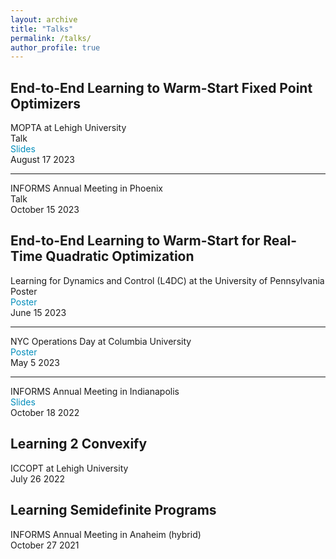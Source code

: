 ```yaml
---
layout: archive
title: "Talks"
permalink: /talks/
author_profile: true
---
```


<style>
a:link {
  color: #008CBA;
  background-color: white;
  text-decoration: none;
}
a:visited {
  color: #008CBA;
  background-color: white;
  text-decoration: none;
}
a:hover {
  color: #008CBA;
  background-color: white;
  text-decoration: none;
}
a:active {
  color: #008CBA;
  background-color: white;
  text-decoration: none;
}
</style>

## End-to-End Learning to Warm-Start Fixed Point Optimizers
MOPTA at Lehigh University\
Talk\
<a href="{{rajivsambharya.github.io}}/slides/mopta2023_v3.pdf" download>
  Slides
</a>\
August 17 2023

---

INFORMS Annual Meeting in Phoenix\
Talk\
October 15 2023



## End-to-End Learning to Warm-Start for Real-Time Quadratic Optimization
Learning for Dynamics and Control (L4DC) at the University of Pennsylvania\
Poster\
<a href="{{rajivsambharya.github.io}}/slides/l2ws_l4dc.pdf" download>
  Poster
</a>\
June 15 2023

---

NYC Operations Day at Columbia University\
<a href="{{rajivsambharya.github.io}}/slides/l2ws_nyc_ops_website.pdf" download>
  Poster
</a>\
May 5 2023

---

INFORMS Annual Meeting in Indianapolis\
<a href="{{rajivsambharya.github.io}}/slides/informs22.pdf" download>
  Slides
</a>\
October 18 2022


## Learning 2 Convexify
ICCOPT at Lehigh University\
July 26 2022

## Learning Semidefinite Programs
INFORMS Annual Meeting in Anaheim (hybrid)\
October 27 2021



